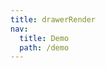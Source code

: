 ```yaml
---
title: drawerRender
nav:
  title: Demo
  path: /demo
---
```


<code src="../examples/drawerRender.tsx"></code>
